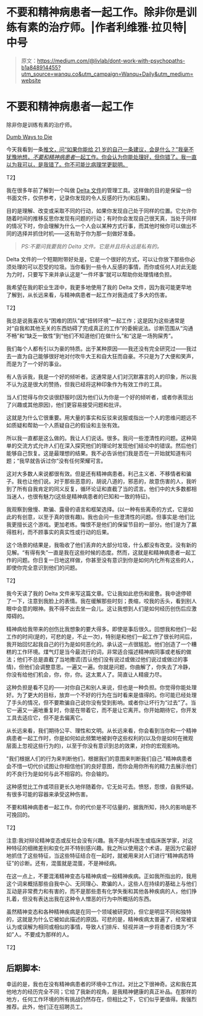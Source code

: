 # 不要和精神病患者一起工作。除非你是训练有素的治疗师。|作者利维雅·拉贝特|中号

> 原文：<https://medium.com/@livlab/dont-work-with-psychopaths-b1a848914455?utm_source=wanqu.co&utm_campaign=Wanqu+Daily&utm_medium=website>

# 不要和精神病患者一起工作

除非你是训练有素的治疗师。



[Dumb Ways to Die](https://www.youtube.com/watch?v=IJNR2EpS0jw)



今天我看到一条[推文，问“如果你能给 21 岁的自己一条建议，会是什么？”我毫不犹豫地想，*不要和精神病患者*一起工作。你会认为你能处理好，但你错了。我一直以为我可以，是我错了。你不可能比病理学更聪明。](https://twitter.com/myhairisblue/status/857775184627060736)

T2】

我在很多年前了解到一个叫做 [Delta 文件](https://www.manager-tools.com/2009/08/delta-file)的管理工具。这样做的目的是保留一份书面文件，仅供参考，记录你发现的令人反感的行为(和后果)。

目的是理解、改变或采取不同的行动，如果你发现自己处于同样的位置。它允许你随着时间的推移反思你发现有问题的行动；有时你会发现自己很天真，当处于同样的情况下时，你会理解为什么一个人会以某种方式行事，而其他时候你可以做出不同的选择并抓住时机——这有助于你为那一刻做好准备。

> *PS:不要问我要我的 Delta 文件。它是并且将永远是私有的。*

Delta 文件的一个短期附带好处是，它是一个很好的方式，可以让你放下那些你必须处理的可以忍受的垃圾。当你看到一些令人反感的事情，而你或任何人对此无能为力时，只要写下来并承认这是“一件坏事”就可以帮助你处理情绪负担。

我希望在我的职业生涯中，我更多地使用了我的 Delta 文件，因为我可能更早地了解到，从长远来看，与精神病患者一起工作对我造成了多大的伤害。

T2】

我总是说我喜欢与“困难的团队”或“扭转环境”一起工作；这是因为这些通常是对“自我和其他无关的东西妨碍了完成真正的工作”的委婉说法。诊断范围从“沟通不畅”和“缺乏一致性”到“他们不知道他们在做什么”和“这是一场狗屎秀”。

我们每个人都有引以为豪的特质。出于某种原因——我还没有完全研究过——我过去一直为自己能够很好地对付吹牛大王和自大狂而自豪。不只是为了大便和笑声，而是为了一个好的事业。

有人告诉我，我是一个好的倾听者。这通常是人们对沉默寡言的人的印象，所以我不认为这是很大的赞扬，但我已经将这种印象作为有效工作的工具。

当人们觉得与你交谈很舒服时(因为他们认为你是一个好的倾听者，或者你表现出了兴趣或其他原因)，他们更容易接受问题和批评。

这就是为什么它很重要。用大量的事实和反驳来说服或指出一个人的思维问题远不如质疑和帮助一个人质疑自己的假设和主张有效。

所以我一直都是这么做的。我让人们说话。很多。我问一些澄清性的问题。这种简单的交流方式允许人们在深入探究他们的理论时发现他们结论中的错误。然后他们能够自己恢复。这是最理想的结果。我不必告诉他们我是否在一开始就知道有问题；“我早就告诉过你”没有任何荣耀可言。

这对大多数人来说都很有效。但是还有精神病患者。利己主义者、不移情者和骗子。我也让他们说。对于那些恶意的，胡说八道的，邪恶的，故意伤害的人，我听到了所有自我肯定的同义反复，循环论证和直截了当的谎言。他们中的大多数都相当迷人，也很有魅力(这些是精神病患者的已知和一致的特征)。

我观察到傲慢、欺骗、露骨的语言和框架选择。(以一种有些离奇的方式，它是如此的有创意，以至于真的很有趣)。我也会问一些澄清性的问题。但事实是:他们比我更擅长这个游戏。更加老练。悔恨不是他们的保留节目的一部分。他们是为了赢得胜利，而不顾事实的真实性或行动的后果。

这个场景的结果是，我吸收了他们丢弃的大部分垃圾，什么都没有改变。没有新的见解。“有得有失”一直是我在这些时候的态度。然而，这就是和精神病患者一起工作的问题。你日复一日地这样做，你甚至没有意识到你是如何内化所有这些的人，即使你完全意识到他们的问题。

T2】

我今天读了我的 Delta 文件来写这篇文章。它让我如此悲伤和疲惫。我中途停顿了一下，注意到我脸上的表情。我在缓解那些时刻；畏缩，咬我的舌头，看到别人眼中会意的眼神。我不得不出去坐一会儿。这让我想到人们是如何经历创伤后应激障碍的。

精神病给我带来的创伤比我想象的要大得多。即使是事后很久。回想我和他们一起工作的时间(是的，可悲的是，不止一次)，特别是和他们一起工作了很长时间后，我开始回忆起我自己的行为是如何恶化的。承认这一点很尴尬。他们创造了一个糟糕的工作环境。煤气灯是当今最流行的词，非常适合描述精神病同事或老板的做法；他们不总是直截了当地撒谎(否认他们没有说过或做过他们说过或做过的事情)，但他们会调整意思。一遍又一遍。你就是问题，你曲解了，你失去了冷静，你没有给他们机会，你，你，你。这太累人了。简直让人精疲力尽。

这种负担是看不见的——对你自己和别人来说，但也是一种负担。你觉得你能处理好。为了更大的目标，放弃一个不好的行为在当时看来是值得的。你可能已经处理了手头的情况，但不要欺骗自己说你没有受到影响。或者你让坏行为“过去”了。当它一遍又一遍地重复时，你是在带着它，而不是让它离开。你开始期待它，你开发工具去适应它，但不是去偏离它。

从长远来看，我们期待公平、理性和文明。从长远来看，你会看到当你和一个精神病患者一起工作时，你是如何如此频繁地被剥夺这些权利的(以及你是如何在微观层面上忽视这些行为的)，以至于你没有意识到总的效果，对你的宏观影响。

"我们根据人们的行为来判断他们，根据我们的意图来判断我们自己."精神病患者会不惜一切代价试图让你相信他们的良好意图，而你会用你所有的精力去展示他们的不良行为是如何与此不相容的。你会输的。

这种感觉比工作或项目更长久地伴随着你，它无处可去。愤怒，怨恨，自我怀疑。有很多可能的容器来承受这种伤害。

不要和精神病患者一起工作。你的代价是不可估量的，据我所知，持久的影响是不可挽回的。

T2】

注意:我对辩论精神变态或反社会没有兴趣。我不是内科医生或临床医学家，对这种特征的细微差别和变化并不特别感兴趣。我之所以使用这个术语，是因为它最好地抓住了这些特征，当这些特征结合在一起时，就被用来对人们进行“精神病态特征”的诊断。还有，混蛋就是混蛋，不是神经病。

在这一点上，不要混淆精神变态与精神病或一般精神疾病。正如我所指出的，我用这个词来概括那些自我中心、无同理心、欺骗的人，这些人在持续的基础上与他们互动是非常费力和有害的，而不是那些患有化学失衡和其他各种疾病的人，他们挣扎着，但没有表达出我在这种令人憎恶的行为中所概括的东西。

虽然精神变态和各种精神疾病是在同一个领域被研究的，但它是明显不同和独特的，这就是为什么它被如此描述的原因。可悲的是，精神疾病太普遍了，经常被误认为或误解为相同或相似的事情，导致人们排斥、轻视并进一步将患者归类为“不如”人。不要成为那样的人。

T2】

## 后期脚本:

幸运的是，我也在没有精神病患者的环境中工作过。对比之下很神奇。这和我在其他地方的经历完全不同；它给了我新的视角，是我精神健康的真正补品。在那样的地方，任何工作环境的所有挑战仍然存在，但相比之下，它们似乎更值得。我强烈推荐。此外，他们正在招聘员工。